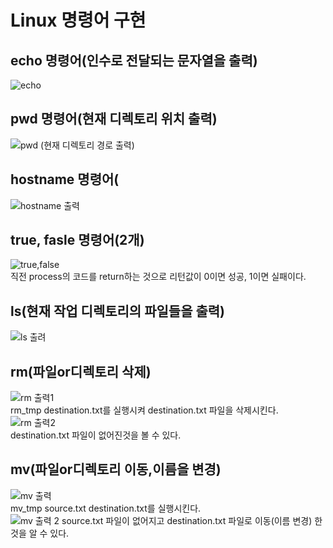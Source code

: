 # Linux 명령어 구현<br>
## echo 명령어(인수로 전달되는 문자열을 출력)
![echo](https://github.com/Jun-1108/Linux-/assets/48702150/cd88f540-cbb0-493e-91a1-af9916b68f27)<br>
## pwd 명령어(현재 디렉토리 위치 출력)
![pwd (현재 디렉토리 경로 출력)](https://github.com/Jun-1108/Linux-/assets/48702150/371eb7e6-62b4-46d3-83a9-3877d7181633)<br>
## hostname 명령어(
![hostname 출력](https://github.com/Jun-1108/Linux-/assets/48702150/d9dcf0fe-f7cb-4e42-836c-5e5c2cff548f)<br>
## true, fasle 명령어(2개)
![true,false](https://github.com/Jun-1108/Linux-/assets/48702150/e90218ce-db0a-4e65-8ef8-edb77cb40444)<br>
직전 process의 코드를 return하는 것으로 리턴값이 0이면 성공, 1이면 실패이다.<br>
## ls(현재 작업 디렉토리의 파일들을 출력)
![ls 출려](https://github.com/Jun-1108/Linux-/assets/48702150/46d060cb-daba-45c8-9bdb-4a338aa54354)<br>
## rm(파일or디렉토리 삭제)
![rm 출력1](https://github.com/Jun-1108/Linux-/assets/48702150/91d0ccad-109e-4be7-911f-790113a00aaf)<br>
rm_tmp destination.txt를 실행시켜 destination.txt 파일을 삭제시킨다.
![rm 출력2](https://github.com/Jun-1108/Linux-/assets/48702150/974fd918-04d8-4d16-8f98-0e364a56b68c)<br>
destination.txt 파일이 없어진것을 볼 수 있다.<br>
## mv(파일or디렉토리 이동,이름을 변경)
![mv 출력](https://github.com/Jun-1108/Linux-/assets/48702150/b5f9f49e-e1e6-4805-9c02-f505334cd8a8)<br>
mv_tmp source.txt destination.txt를 실행시킨다.<br>
![mv 출력 2](https://github.com/Jun-1108/Linux-/assets/48702150/08813281-ece9-4057-83be-40a33982baaa)
source.txt 파일이 없어지고 destination.txt 파일로 이동(이름 변경) 한 것을 알 수 있다.<br>
## 




